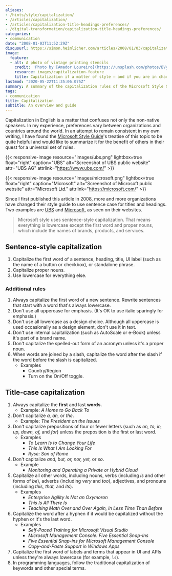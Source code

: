 ```yaml
---
aliases:
- /hints/style/capitalization/
- /articles/capitalization/
- /articles/capitalization-title-headings-preferences/
- /digital-transformation/capitalization-title-headings-preferences/
categories:
- communication
date: "2008-01-03T11:52:29Z"
disqusurl: https://simon.heimlicher.com/articles/2008/01/03/capitalization
image:
  feature:
  - alt: A photo of vintage printing stencils
    credit: 'Photo by [Amador Loureiro](https://unsplash.com/photos/BVyNlchWqzs)'
    resource: images/capitalization-feature
    title: Capitalization if a matter of style — and if you are in charge, also one of personal preferences
lastmod: "2020-05-22T11:35:06.075Z"
summary: A summary of the capitalization rules of the Microsoft Style Guide
tags:
- communication
title: Capitalization
subtitle: An overview and guide
---
```


Capitalization in English is a matter that confuses not only the non-native speakers. In my experience, preferences vary between organizations and countries around the world. In an attempt to remain consistent in my own writing, I have found the [Microsoft Style Guide]( https://docs.microsoft.com/en-us/style-guide/capitalization#title-style-capitalization)'s treatise of this topic to be quite helpful and would like to summarize it for the benefit of others in their quest for a universal set of rules.

{{< responsive-image resource="images/ubs.png" lightbox=true float="right" caption="UBS" alt="Screenshot of UBS public website" attr="UBS AG" attrlink="https://www.ubs.com/" >}}

{{< responsive-image resource="images/microsoft.png" lightbox=true float="right" caption="Microsoft" alt="Screenshot of Microsoft public website"  attr="Microsoft Ltd." attrlink="https://microsoft.com/" >}}

Since I first published this article in 2008, more and more organizations have changed their style guide to use sentence case for titles and headings. Two examples are [UBS](https://www.ubs.com/) and [Microsoft](https://microsoft.com), as seen on their websites.

> Microsoft style uses sentence-style capitalization. That means everything is lowercase except the first word and proper nouns, which include the names of brands, products, and services. 

## Sentence-style capitalization

1. Capitalize the first word of a sentence, heading, title, UI label (such as the name of a button or checkbox), or standalone phrase.
2. Capitalize proper nouns.
3. Use lowercase for everything else.

### Additional rules
1. Always capitalize the first word of a new sentence. Rewrite sentences that start with a word that's always lowercase.
2. Don't use all uppercase for emphasis. (It's OK to use italic sparingly for emphasis.)
3. Don't use all lowercase as a design choice. Although all uppercase is used occasionally as a design element, don't use it in text.
4. Don't use internal capitalization (such as AutoScale or e-Book) unless it's part of a brand name.
5. Don't capitalize the spelled-out form of an acronym unless it's a proper noun.
6.  When words are joined by a slash, capitalize the word after the slash if the word before the slash is capitalized.
    * Examples
        * Country/Region
        * Turn on the On/Off toggle.

## Title-case capitalization

1. Always capitalize the **first** and last **words.**
     * Example: *A Home to Go Back To*
2. Don't capitalize *a,* *an,* or *the*.
     * Example: *The President on the Issues*
3. Don't capitalize prepositions of four or fewer letters (such as *on, to, in, up, down, of,* and *for*) unless the preposition is the first or last word.
    * Examples
        * *To Learn Is to Change Your Life*
        * *This Is What I Am Looking For*
        * *Ryse: Son of Rome*
4. Don't capitalize *and,* *but,* *or,* *nor,* *yet,* or *so*.
    * Example
        * *Monitoring and Operating a Private or Hybrid Cloud*
5. Capitalize all other words, including nouns, verbs (including *is* and other forms of *be*), adverbs (including *very* and *too*), adjectives, and pronouns (including *this,* *that,* and *its*).
    * Examples
        * *Enterprise Agility Is Not an Oxymoron*
        * *This Is All There Is*
        * *Teaching Math Over and Over Again, in Less Time Than Before*
6. Capitalize the word after a hyphen if it would be capitalized without the hyphen or it's the last word.
    * Examples
        * *Self-Paced Training for Microsoft Visual Studio*
        * *Microsoft Management Console: Five Essential Snap-Ins*
        * *Five Essential Snap-ins for Microsoft Management Console*
        * *Copy-and-Paste Support in Windows Apps*
7. Capitalize the first word of labels and terms that appear in UI and APIs unless they're always lowercase (for example, `ls`).
8. In programming languages, follow the traditional capitalization of keywords and other special terms.
